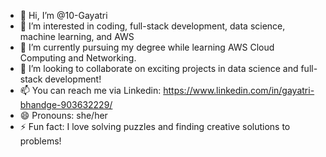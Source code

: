 - 👋 Hi, I’m @10-Gayatri
- 👀 I’m interested in coding, full-stack development, data science, machine learning, and AWS
- 🌱 I’m currently pursuing my degree while learning AWS Cloud Computing and Networking.
- 💞️ I’m looking to collaborate on exciting projects in data science and full-stack development!
- 📫 You can reach me via Linkedin: https://www.linkedin.com/in/gayatri-bhandge-903632229/
- 😄 Pronouns: she/her
- ⚡ Fun fact: I love solving puzzles and finding creative solutions to problems!

<!---
10-Gayatri/10-Gayatri is a ✨ special ✨ repository because its `README.md` (this file) appears on your GitHub profile.
You can click the Preview link to take a look at your changes.
--->
